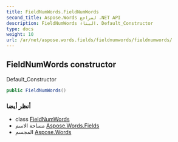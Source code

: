 ```yaml
---
title: FieldNumWords.FieldNumWords
second_title: Aspose.Words لمراجع .NET API
description: FieldNumWords البناء. Default_Constructor
type: docs
weight: 10
url: /ar/net/aspose.words.fields/fieldnumwords/fieldnumwords/
---
```

## FieldNumWords constructor

Default_Constructor

```csharp
public FieldNumWords()
```

### أنظر أيضا

* class [FieldNumWords](../)
* مساحة الاسم [Aspose.Words.Fields](../../fieldnumwords/)
* المجسم [Aspose.Words](../../../)


